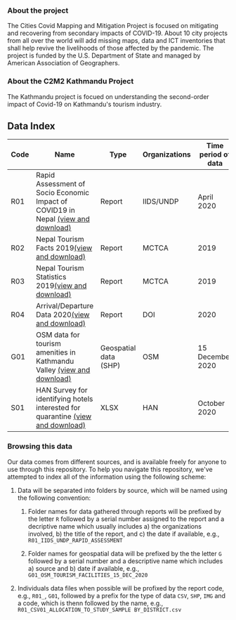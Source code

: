 
### About the project

The Cities Covid Mapping and Mitigation Project is  focused on mitigating and recovering from secondary impacts of COVID-19. About 10 city projects from all over the world will add missing maps, data and ICT inventories that shall help revive the livelihoods of those affected by the pandemic. The project is funded by the U.S. Department of State and managed by American Association of Geographers.

### About the C2M2 Kathmandu Project

The Kathmandu project is focued on understanding the second-order impact of Covid-19 on Kathmandu's tourism industry.

## Data Index

| Code | Name                                                                                                                                                                                                  | Type                  | Organizations | Time period of data | Notes                                                                                                      |
|------|-------------------------------------------------------------------------------------------------------------------------------------------------------------------------------------------------------|-----------------------|---------------|---------------------|------------------------------------------------------------------------------------------------------------|
| R01  | Rapid Assessment of Socio Economic Impact of COVID19 in Nepal [(view and download)](https://github.com/c2m2-asia/kathmandu-hub-data/tree/main/reports/R01_IIDS_UNDP_RAPID_ASSESSMENT_APR_2020/tables) | Report                | IIDS/UNDP     | April 2020          |                                                                                                            |
| R02  | Nepal Tourism Facts 2019[(view and download)](https://github.com/c2m2-asia/kathmandu-hub-data/tree/main/reports/R02_MCTCA_NEPAL_TOURISM_FACTS_2019/tables)                                            | Report                | MCTCA         | 2019                |                                                                                                            |
| R03  | Nepal Tourism Statistics 2019[(view and download)](https://github.com/c2m2-asia/kathmandu-hub-data/tree/main/reports/R03_MCTCA_NEPAL_TOURISM_STATISTICS_2019/tables)                                  | Report                | MCTCA         | 2019                |                                                                                                            |
| R04  | Arrival/Departure Data 2020[(view and download)](https://github.com/c2m2-asia/kathmandu-hub-data/tree/main/reports/R04_DOI_ARRIVAL_DEPARTURE_2020/tables)                                             | Report                | DOI           | 2020                |                                                                                                            |
| G01  | OSM data for tourism amenities in Kathmandu Valley [(view and download)](https://github.com/c2m2-asia/kathmandu-hub-data/tree/main/shapefiles/G01_OSM_TOURISM_FACILITIES_15_DEC_2020)                 | Geospatial data (SHP) | OSM           | 15 December 2020    | Generated interactive maps for [hotels](http://bit.ly/2JXPdYk) and [tour operators](http://bit.ly/2Lnzxhf) |
| S01  | HAN Survey for identifying hotels interested for quarantine [(view and download)](https://github.com/c2m2-asia/kathmandu-hub-data/tree/main/surveys/S01_HAN_QUARANTINE_INTERESTED_HOTELS)             | XLSX                  | HAN           | October 2020        | [View map](https://bit.ly/2MtcX7y)                                                                         |

### Browsing this data

Our data comes from different sources, and is available freely for anyone to use through this repository. To help you navigate this repository, we've attempted to index all of the information using the following scheme:

1. Data will be separated into folders by source, which will be named using the following convention:

    1. Folder names for data gathered through reports will be prefixed by the letter `R` followed by a serial number assigned to the report and a decriptive name which usually includes a) the organizations involved, b) the title of the report, and c) the date if available, e.g., `R01_IIDS_UNDP_RAPID_ASSESSMENT`

    2. Folder names for geospatial data will be prefixed by the the letter `G` followed by a serial number and a descriptive name which includes a) source and b) date if available, e.g., `G01_OSM_TOURISM_FACILITIES_15_DEC_2020`

2. Individuals data files when possible will be profixed by the report code, e.g., `R01_`, `G01`, followed by a prefix for the type of data `CSV`, `SHP`, `IMG` and a code, which is thenn followed by the name, e.g., `R01_CSV01_ALLOCATION_TO_STUDY_SAMPLE BY_DISTRICT.csv`
